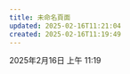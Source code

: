 ```yaml
---
title: 未命名頁面
updated: 2025-02-16T11:21:04
created: 2025-02-16T11:19:49
---
```



2025年2月16日
上午 11:19
